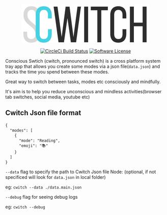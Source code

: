 <p align="center">
  <img alt="cwitch logo" src="https://raw.githubusercontent.com/promignis/cwitch/master/assets/logo.png" />
  <p align="center">
      <a href="https://circleci.com/gh/Promignis/cwitch"><img alt="CircleCi Build Status" src="https://circleci.com/gh/Promignis/cwitch.svg?style=shield"></a>
      <a href="/LICENSE"><img alt="Software License" src="https://img.shields.io/badge/license-MIT-brightgreen.svg?style=shield"></a>

  </p>
</p>

Conscious Swtich (cwitch, pronounced switch)
is a cross platform system tray app that allows you
create some modes via a json file(`data.json`) and
tracks the time you spend between these modes.

Great way to switch between tasks, modes etc consciously and mindfully.

It's aim is to help you reduce unconscious and mindless activities(browser tab switches, social media, youtube etc)

## Cwitch Json file format

```
{
  "modes": [
    {
      "mode": "Reading",
      "emoji": "📚"
    }
  ]
}
```

`--data` flag to specify the path to Cwitch Json file
Node: (optional, if not specificed will look for `data.json` in local folder)

eg: `cwitch --data ./data.main.json`


`--debug` flag for seeing debug logs

eg: `cwitch --debug`
